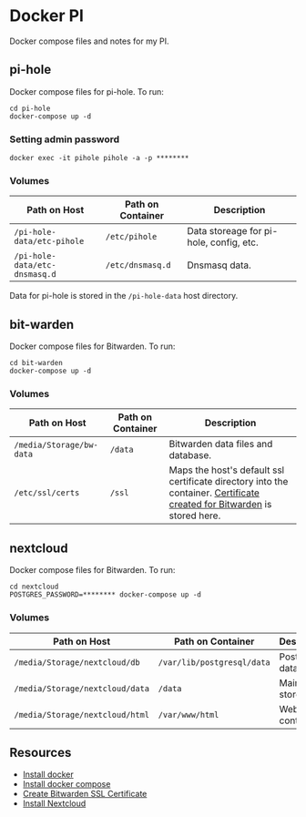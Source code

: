 # Docker PI

Docker compose files and notes for my PI.

## pi-hole

Docker compose files for pi-hole. To run:

```#!/bin/bash
cd pi-hole
docker-compose up -d
````

### Setting admin password

```#!/bin/bash
docker exec -it pihole pihole -a -p ********
```

### Volumes

| Path on Host | Path on Container | Description |
| --- | --- | --- |
| `/pi-hole-data/etc-pihole` | `/etc/pihole` | Data storeage for pi-hole, config, etc. |
| `/pi-hole-data/etc-dnsmasq.d` | `/etc/dnsmasq.d` | Dnsmasq data. |

Data for pi-hole is stored in the `/pi-hole-data` host directory.

## bit-warden

Docker compose files for Bitwarden. To run:

```#!/bin/bash
cd bit-warden
docker-compose up -d
```

### Volumes

| Path on Host | Path on Container | Description |
| --- | --- | --- |
| `/media/Storage/bw-data` | `/data` | Bitwarden data files and database. |
| `/etc/ssl/certs` | `/ssl` | Maps the host's default ssl certificate directory into the container. [Certificate created for Bitwarden](https://github.com/dani-garcia/bitwarden_rs/wiki/Private-CA-and-self-signed-certs-that-work-with-Chrome) is stored here. |

## nextcloud

Docker compose files for Bitwarden. To run:

```#!/bin/bash
cd nextcloud
POSTGRES_PASSWORD=******** docker-compose up -d
```

### Volumes

| Path on Host | Path on Container | Description |
| --- | --- | --- |
| `/media/Storage/nextcloud/db` | `/var/lib/postgresql/data` | Postgres database. |
| `/media/Storage/nextcloud/data` | `/data` | Main data store. |
| `/media/Storage/nextcloud/html` | `/var/www/html` | Web server content. |



## Resources

* [Install docker](https://www.youtube.com/watch?v=eCJA1F72izc)
* [Install docker compose](https://devdojo.com/bobbyiliev/how-to-install-docker-and-docker-compose-on-raspberry-pi)
* [Create Bitwarden SSL Certificate](https://github.com/dani-garcia/bitwarden_rs/wiki/Private-CA-and-self-signed-certs-that-work-with-Chrome)
* [Install Nextcloud](https://www.youtube.com/watch?v=CHWHQFwxFcE)
